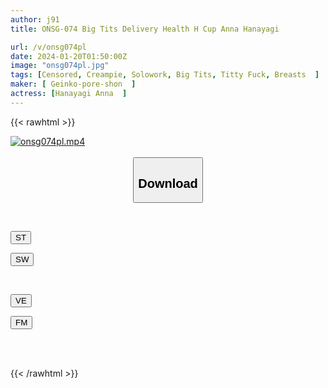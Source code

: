```yaml
---
author: j91
title: ONSG-074 Big Tits Delivery Health H Cup Anna Hanayagi

url: /v/onsg074pl
date: 2024-01-20T01:50:00Z
image: "onsg074pl.jpg"
tags: [Censored, Creampie, Solowork, Big Tits, Titty Fuck, Breasts	]
maker: [ Geinko-pore-shon  ]
actress: [Hanayagi Anna  ]
---
```



{{< rawhtml >}}

<div class="video" data-videoid="dAPre2BRD8Ukyyd">
    <a href="javascript:;">
        <img src="/v/onsg074pl/onsg074pl.jpg" width="WIDTH" height="HEIGHT" alt="onsg074pl.mp4" loading="lazy">
    </a>
</div>

<script type="text/javascript" src="https://j91.asia/asset/on-demand-st.js"></script>

<br>
  <link rel="stylesheet" href="https://j91.asia/asset/bs5.css">
  
  <center>
  <button class="btn btn-primary" type="button" data-bs-toggle="collapse" data-bs-target=".multi-collapse" aria-expanded="false" aria-controls="multiCollapseExample1 multiCollapseExample2"><h2>Download</h2></button></center>
</p>
<div class="row">
  <div class="col">
    <div class="collapse multi-collapse" id="multiCollapseExample1">
      <div class="card card-body">
	      	      <br>
<div class="buttons">  
<p><a href="https://streamtape.to/v/dAPre2BRD8Ukyyd" target="_blank"><button class="btn-hover color-3"><i class="fa fa-download"></i> ST</button></a></p>
<p><a href="https://flaswish.com/q37rx29ydc0x" target="_blank"><button class="btn-hover color-2"><i class="fa fa-download"></i> SW</button></a></p></div>
    </div>
  </div>
</div>
  <div class="col">
    <div class="collapse multi-collapse" id="multiCollapseExample2">
      <div class="card card-body">
	      <br>
<div class="buttons">
<p><a href="javascript:;" target="_blank"><button class="btn-hover color-9"><i class="fa fa-download"></i> VE</button></a></p>
<p><a href="javascript:;" target="_blank"><button class="btn-hover color-8"><i class="fa fa-download"></i> FM</button></a></p></div>
<br><br>
      </div>
    </div>
  </div>
</div>

{{< /rawhtml >}}